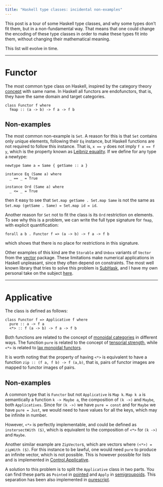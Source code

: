 ```yaml
---
title: "Haskell type classes: incidental non-examples"
---
```


This post is a tour of some Haskell type classes, and why some types don't fit
them, but in a non-fundamental way. That means that one could change the
encoding of these type classes in order to make these types fit into them,
without changing their mathematical meaning.

This list will evolve in time.

---

# Functor

The most common type class on Haskell, inspired by the category theory
[concept](https://en.wikipedia.org/wiki/Functor) with same name. In Haskell all
functors are endofunctors, that is, they have the same domain and target
categories.

```
class Functor f where
  fmap :: (a -> b) -> f a -> f b
```

## Non-examples

The most common non-example is `Set`. A reason for this is that `Set` contains
only unique elements, following their `Eq` instance, but Haskell functions are
not required to follow this instance. That is, `x == y` does not imply `f x ==
f y`, which is the property known as [Leibniz
equality](https://en.wikipedia.org/wiki/Equality_(mathematics)#Equality_in_mathematical_logic).
If we define for any type a newtype:

```
newtype Same a = Same { getSame :: a }

instance Eq (Same a) where
  _ == _ = True

instance Ord (Same a) where
  _ <= _ = True

```

then it easy to see that `Set.map getSame . Set.map Same` is not the same as
`Set.map (getSame . Same) = Set.map id = id`.

Another reason for `Set` not to fit the class is its `Ord` restriction on
elements. To see why this is a problem, we can write the full type signature
for `fmap`, with explicit quantification:

```
forall a b . Functor f => (a -> b) -> f a -> f b
```

which shows that there is no place for restrictions in this signature.

Other examples of this kind are the `Storable` and `Unbox` variants of `Vector`
from the [vector](https://hackage.haskell.org/package/vector) package. These
limitations make numerical applications in Haskell unpleasant, since they often
depend on constraints. The most well known library that tries to solve this
problem is [SubHask](https://github.com/mikeizbicki/subhask), and I have my own
personal take on the subject
[here](https://github.com/guaraqe/constraint-classes).

---

# Applicative

The class is defined as follows:

```
class Functor f => Applicative f where
  pure :: a -> f a
  <*> :: f (a -> b) -> f a -> f b
```

Both functions are related to the concept of [monoidal
categories](https://en.wikipedia.org/wiki/Monoidal_category) in different ways.
The function `pure` is related to the concept of [tensorial
strength](https://ncatlab.org/nlab/show/tensorial+strength), while `<*>` is
related to [lax monoidal
functors](https://ncatlab.org/nlab/show/monoidal+functor).

It is worth noting that the property of having `<*>` is equivalent to have a
function `zip :: (f a, f b) -> f (a,b)`, that is, pairs of functor images are mapped
to functor images of pairs.

## Non-examples

A common type that is `Functor` but not `Applicative` is `Map k`. `Map k a` is
semantically a function `k -> Maybe a`, the composition of `(k ->)` and
`Maybe`, both `Applicatives`. Since for `(k ->)` we have `pure = const` and for
`Maybe` we have `pure = Just`, we would need to have values for all the keys,
which may be infinite in number.

However, `<*>` is perfectly implementable, and could be defined as
`instersectWith ($)`, which is equivalent to the composition of `<*>` for `(k
->)` and `Maybe`.

Another similar example are `ZipVector`s, which are vectors where `(<*>) =
zipWith ($)`. For this instance to be lawful, one would need `pure` to produce
an infinite vector, which is not possible. This is however possible for lists
and is implemented in
[Control.Applicative](http://hackage.haskell.org/package/base-4.9.1.0/docs/Control-Applicative.html#t:ZipList).

A solution to this problem is to split the `Applicative` class in two parts.
You can find these parts as `Pointed` in
[pointed](https://hackage.haskell.org/package/pointed) and `Apply` in
[semigroupoids](https://hackage.haskell.org/package/semigroupoids).  This
separation has been also implemented in
[purescript](https://pursuit.purescript.org/packages/purescript-prelude/3.1.0/docs/Control.Apply).
